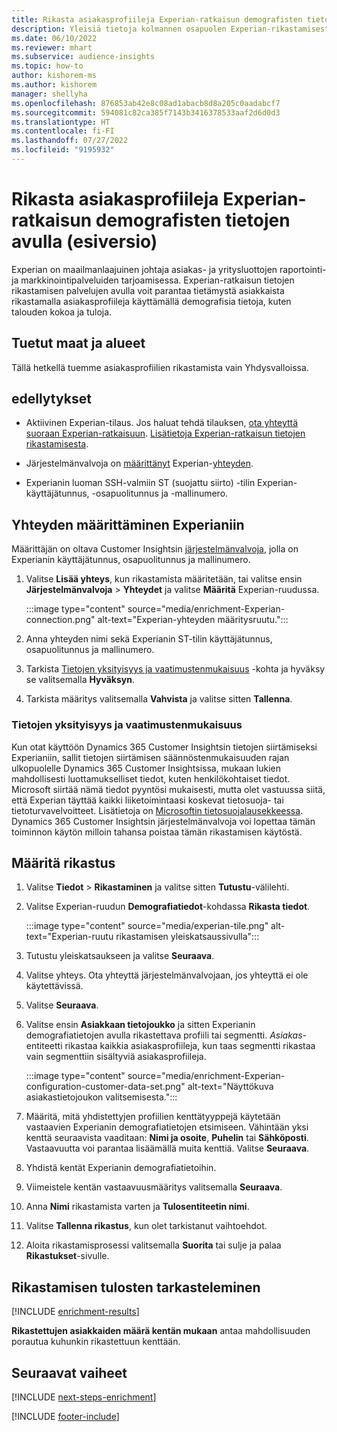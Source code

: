```yaml
---
title: Rikasta asiakasprofiileja Experian-ratkaisun demografisten tietojen avulla (esiversio)
description: Yleisiä tietoja kolmannen osapuolen Experian-rikastamisesta.
ms.date: 06/10/2022
ms.reviewer: mhart
ms.subservice: audience-insights
ms.topic: how-to
author: kishorem-ms
ms.author: kishorem
manager: shellyha
ms.openlocfilehash: 876853ab42e8c08ad1abacb8d8a205c0aadabcf7
ms.sourcegitcommit: 594081c82ca385f7143b3416378533aaf2d6d0d3
ms.translationtype: HT
ms.contentlocale: fi-FI
ms.lasthandoff: 07/27/2022
ms.locfileid: "9195932"
---
```

# <a name="enrich-customer-profiles-with-demographics-from-experian-preview"></a>Rikasta asiakasprofiileja Experian-ratkaisun demografisten tietojen avulla (esiversio)

Experian on maailmanlaajuinen johtaja asiakas- ja yritysluottojen raportointi- ja markkinointipalveluiden tarjoamisessa. Experian-ratkaisun tietojen rikastamisen palvelujen avulla voit parantaa tietämystä asiakkaista rikastamalla asiakasprofiileja käyttämällä demografisia tietoja, kuten talouden kokoa ja tuloja.

## <a name="supported-countriesregions"></a>Tuetut maat ja alueet

Tällä hetkellä tuemme asiakasprofiilien rikastamista vain Yhdysvalloissa.

## <a name="prerequisites"></a>edellytykset

- Aktiivinen Experian-tilaus. Jos haluat tehdä tilauksen, [ota yhteyttä suoraan Experian-ratkaisuun](https://www.experian.com/marketing-services/contact). [Lisätietoja Experian-ratkaisun tietojen rikastamisesta](https://www.experian.com/marketing-services/microsoft?cmpid=ems_web_mci_cdppage).

- Järjestelmänvalvoja on [määrittänyt](#configure-the-connection-for-experian) Experian-[yhteyden](connections.md).

- Experianin luoman SSH-valmiin ST (suojattu siirto) -tilin Experian-käyttäjätunnus, -osapuolitunnus ja -mallinumero.

## <a name="configure-the-connection-for-experian"></a>Yhteyden määrittäminen Experianiin

Määrittäjän on oltava Customer Insightsin [järjestelmänvalvoja](permissions.md#admin), jolla on Experianin käyttäjätunnus, osapuolitunnus ja mallinumero.

1. Valitse **Lisää yhteys**, kun rikastamista määritetään, tai valitse ensin **Järjestelmänvalvoja** > **Yhteydet** ja valitse **Määritä** Experian-ruudussa.

   :::image type="content" source="media/enrichment-Experian-connection.png" alt-text="Experian-yhteyden määritysruutu.":::

1. Anna yhteyden nimi sekä Experianin ST-tilin käyttäjätunnus, osapuolitunnus ja mallinumero.

1. Tarkista [Tietojen yksityisyys ja vaatimustenmukaisuus](#data-privacy-and-compliance) -kohta ja hyväksy se valitsemalla **Hyväksyn**.

1. Tarkista määritys valitsemalla **Vahvista** ja valitse sitten **Tallenna**.

### <a name="data-privacy-and-compliance"></a>Tietojen yksityisyys ja vaatimustenmukaisuus

Kun otat käyttöön Dynamics 365 Customer Insightsin tietojen siirtämiseksi Experianiin, sallit tietojen siirtämisen säännöstenmukaisuuden rajan ulkopuolelle Dynamics 365 Customer Insightsissa, mukaan lukien mahdollisesti luottamukselliset tiedot, kuten henkilökohtaiset tiedot. Microsoft siirtää nämä tiedot pyyntösi mukaisesti, mutta olet vastuussa siitä, että Experian täyttää kaikki liiketoimintaasi koskevat tietosuoja- tai tietoturvavelvoitteet. Lisätietoja on [Microsoftin tietosuojalausekkeessa](https://go.microsoft.com/fwlink/?linkid=396732). Dynamics 365 Customer Insightsin järjestelmänvalvoja voi lopettaa tämän toiminnon käytön milloin tahansa poistaa tämän rikastamisen käytöstä.

## <a name="configure-the-enrichment"></a>Määritä rikastus

1. Valitse **Tiedot** > **Rikastaminen** ja valitse sitten **Tutustu**-välilehti.

1. Valitse Experian-ruudun **Demografiatiedot**-kohdassa **Rikasta tiedot**.

   :::image type="content" source="media/experian-tile.png" alt-text="Experian-ruutu rikastamisen yleiskatsaussivulla":::

1. Tutustu yleiskatsaukseen ja valitse **Seuraava**.

1. Valitse yhteys. Ota yhteyttä järjestelmänvalvojaan, jos yhteyttä ei ole käytettävissä.

1. Valitse **Seuraava**.

1. Valitse ensin **Asiakkaan tietojoukko** ja sitten Experianin demografiatietojen avulla rikastettava profiili tai segmentti. *Asiakas*-entiteetti rikastaa kaikkia asiakasprofiileja, kun taas segmentti rikastaa vain segmenttiin sisältyviä asiakasprofiileja.

    :::image type="content" source="media/enrichment-Experian-configuration-customer-data-set.png" alt-text="Näyttökuva asiakastietojoukon valitsemisesta.":::

1. Määritä, mitä yhdistettyjen profiilien kenttätyyppejä käytetään vastaavien Experianin demografiatietojen etsimiseen. Vähintään yksi kenttä seuraavista vaaditaan: **Nimi ja osoite**, **Puhelin** tai **Sähköposti**. Vastaavuutta voi parantaa lisäämällä muita kenttiä. Valitse **Seuraava**.

1. Yhdistä kentät Experianin demografiatietoihin.

1. Viimeistele kentän vastaavuusmääritys valitsemalla **Seuraava**.

1. Anna **Nimi** rikastamista varten ja **Tulosentiteetin nimi**.

1. Valitse **Tallenna rikastus**, kun olet tarkistanut vaihtoehdot.

1. Aloita rikastamisprosessi valitsemalla **Suorita** tai sulje ja palaa **Rikastukset**-sivulle.

## <a name="view-enrichment-results"></a>Rikastamisen tulosten tarkasteleminen

[!INCLUDE [enrichment-results](includes/enrichment-results.md)]

**Rikastettujen asiakkaiden määrä kentän mukaan** antaa mahdollisuuden porautua kuhunkin rikastettuun kenttään.

## <a name="next-steps"></a>Seuraavat vaiheet

[!INCLUDE [next-steps-enrichment](includes/next-steps-enrichment.md)]

[!INCLUDE [footer-include](includes/footer-banner.md)]
